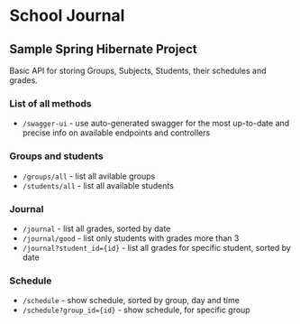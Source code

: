 # School Journal
## Sample Spring Hibernate Project

Basic API for storing Groups, Subjects, Students, their schedules and grades.

### List of all methods
- ```/swagger-ui``` - use auto-generated swagger for the most up-to-date and precise info on available endpoints and controllers

### Groups and students
- ```/groups/all``` - list all avilable groups
- ```/students/all``` - list all available students

### Journal
- ```/journal``` - list all grades, sorted by date
- ```/journal/good``` - list only students with grades more than 3
- ```/journal?student_id={id}``` - list all grades for specific student, sorted by date

### Schedule
- ```/schedule``` - show schedule, sorted by group, day and time
- ```/schedule?group_id={id}``` - show schedule, for specific group
